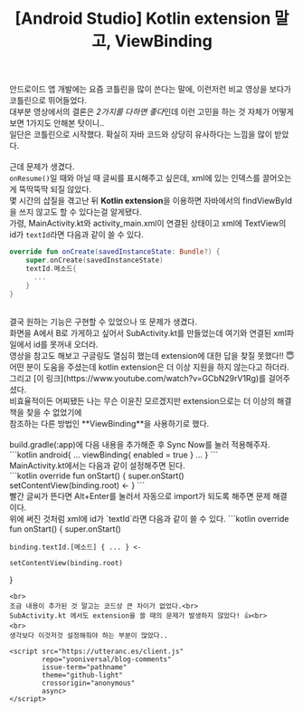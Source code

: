 ﻿---
toc: true
title:  "[Android Studio] Kotlin extension 말고, ViewBinding"
last_modified_at:   2020-12-16
categories : Project
excerpt: ""
image: "https://drive.google.com/uc?id=1V0JNICSCWxxJztZeZf4E2QGUA2sR8ug9"
sitemap :
  changefreq : weekly
  priority : 1.0
use_math: true
---

안드로이드 앱 개발에는 요즘 코틀린을 많이 쓴다는 말에, 이런저런 비교 영상을 보다가 코틀린으로 뛰어들었다.<br>
대부분 영상에서의 결론은 *2가지를 다하면 좋다*인데 이런 고민을 하는 것 자체가 어떻게 보면 1가지도 안해본 탓이니..<br>
일단은 코틀린으로 시작했다. 확실히 자바 코드와 상당히 유사하다는 느낌을 많이 받았다.<br>
<br>
근데 문제가 생겼다.<br>
`onResume()`일 때와 아닐 때 글씨를 표시해주고 싶은데, xml에 있는 인덱스를 끌어오는게 뚝딱뚝딱 되질 않았다.<br>
몇 시간의 삽질을 겪고난 뒤 **Kotlin extension**을 이용하면 자바에서의 findViewById을 쓰지 않고도 할 수 있다는걸 알게됐다.<br>
가령, MainActivity.kt와 activity_main.xml이 연결된 상태이고 xml에 TextView의 id가 `textId`라면 다음과 같이 쓸 수 있다.<br>
```kotlin
override fun onCreate(savedInstanceState: Bundle?) {
    super.onCreate(savedInstanceState)
    textId.메소드{
      ...
    }
}
```
<br>
결국 원하는 기능은 구현할 수 있었으나 또 문제가 생겼다.<br>
화면을 A에서 B로 가게하고 싶어서 SubActivity.kt를 만들었는데 여기와 연결된 xml파일에서 id를 못꺼내 오더라.<br>
영상을 참고도 해보고 구글링도 열심히 했는데 extension에 대한 답을 찾질 못했다!! 😇<br>
어떤 분이 도움을 주셨는데 kotlin extension은 더 이상 지원을 하지 않는다고 하더라. 그리고 [이 링크](https://www.youtube.com/watch?v=GCbN29rV1Rg)를 걸어주셨다.<br>
비효율적이든 어찌됐든 나는 무슨 이윤진 모르겠지만 extension으로는 더 이상의 해결책을 찾을 수 없었기에<br>
참조하는 다른 방법인 **ViewBinding**을 사용하기로 했다.<br>
<br>
build.gradle(:app)에 다음 내용을 추가해준 후 Sync Now를 눌러 적용해주자.<br>
```kotlin
android{
  ...
  viewBinding{
        enabled = true
  }
  ...
}
```
<br>
MainActivity.kt에서는 다음과 같이 설정해주면 된다.<br>
```kotlin
override fun onStart() {
    super.onStart()
    setContentView(binding.root) <-
}
```
<br>
빨간 글씨가 뜬다면 Alt+Enter를 눌러서 자동으로 import가 되도록 해주면 문제 해결이다.<br>
위에 써진 것처럼 xml에 id가 `textId`라면 다음과 같이 쓸 수 있다.
```kotlin
override fun onStart() {
    super.onStart()

    binding.textId.[메소드] { ... } <-

    setContentView(binding.root)
}
```
<br>
조금 내용이 추가된 것 말고는 코드상 큰 차이가 없었다.<br>
SubActivity.kt 에서도 extension을 쓸 때의 문제가 발생하지 않았다! 👍<br>
<br>
생각보다 이것저것 설정해줘야 하는 부분이 많았다..

<script src="https://utteranc.es/client.js"
        repo="yooniversal/blog-comments"
        issue-term="pathname"
        theme="github-light"
        crossorigin="anonymous"
        async>
</script>
